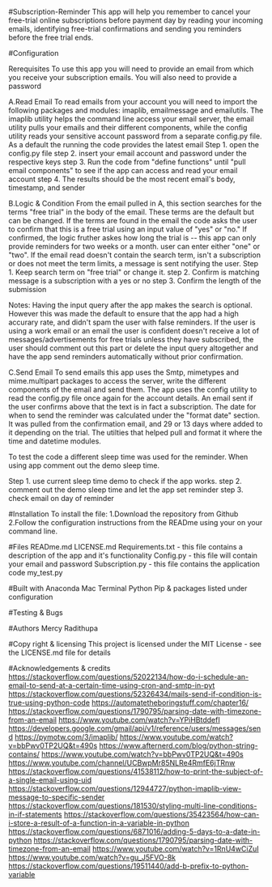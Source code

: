 #Subscription-Reminder
This app will help you remember to cancel your free-trial online subscriptions before payment day by reading your incoming emails, identifying free-trial confirmations and sending you reminders before the free trial ends.

#Configuration

Rerequisites
To use this app you will need to provide an email from which you receive your subscription emails.
You will also need to provide a password

A.Read Email
To read emails from your account you will need to import the following packages and modules: imaplib, emailmessage and emailutils. The imaplib utility helps the command line access your email server, the email utility pulls your emails and their different components, while the config utility reads your sensitive account password from a separate config.py file. As a default the running the code provides the latest email
    Step 1. open the config.py file
    step 2. insert your email account and password under the respective keys
    step 3. Run the code from "define functions" until "pull email components" to see if the app can access and read your email account
    step 4. The results should be the most recent email's body, timestamp, and sender


B.Logic & Condition
From the email pulled in A, this section searches for the terms "free trial" in the body of the email. These terms are the default but can be changed. If the terms are found in the email the code asks the user to confirm that this is a free trial using an input value of "yes" or "no." If confirmed, the logic fruther askes how long the trial is -- this app can only provide reminders for two weeks or a month. user can enter either "one" or "two". If the email read doesn't contain the search term, isn't a subscription or does not meet the term limits, a message is sent notifying the user.
    Step 1. Keep search term on "free trial" or change it.
    step 2. Confirm is matching message is a subscription with a yes or no
    step 3. Confirm the length of the submission

Notes: Having the input query after the app makes the search is optional. However this was made the default to ensure that the app had a high accurary rate, and didn't spam the user with false reminders. If the user is using a work email or an email the user is confident doesn't receive a lot of messages/advertisements for free trials unless they have subscribed, the user should comment out this part or delete the input query altogether and have the app send reminders automatically without prior confirmation.

C.Send Email
To send emails this app uses the Smtp, mimetypes and mime.multipart packages to access the server, write the different components of the email and send them. The app uses the config utility to read the config.py file once again for the account details. An email sent if the user confirms above that the text is in fact a subscription. The date for when to send the reminder was calculated under the "format date" section. It was pulled from the confirmation email, and 29 or 13 days where added to it depending on the trial. The utilties that helped pull and format it where the time and datetime modules. 

To test the code a different sleep time was used for the reminder. When using app comment out the demo sleep time.

  Step 1. use current sleep time demo to check if the app works.
  step 2. comment out the demo sleep time and let the app set reminder
  step 3. check email on day of reminder

#Installation
To install the file:
  1.Download the repository from Github
  2.Follow the configuration instructions from the READme using your on your command line.

#Files
  READme.md
  LICENSE.md
  Requirements.txt - this file contains a description of the app and it's functionality
  Config.py - this file will contain your email and password
  Subscription.py - this file contains the application code
  my_test.py

#Built with
Anaconda
Mac Terminal
Python
Pip
& packages listed under configuration

#Testing & Bugs


#Authors
Mercy Radithupa 

#Copy right & licensing
This project is licensed under the MIT License - see the LICENSE.md file for details





#Acknowledgements & credits
https://stackoverflow.com/questions/52022134/how-do-i-schedule-an-email-to-send-at-a-certain-time-using-cron-and-smtp-in-pyt
https://stackoverflow.com/questions/52326434/mails-send-if-condition-is-true-using-python-code
https://automatetheboringstuff.com/chapter16/
https://stackoverflow.com/questions/1790795/parsing-date-with-timezone-from-an-email
https://www.youtube.com/watch?v=YPiHBtddefI
https://developers.google.com/gmail/api/v1/reference/users/messages/send
https://pymotw.com/3/imaplib/
https://www.youtube.com/watch?v=bbPwv0TP2UQ&t=490s
https://www.afternerd.com/blog/python-string-contains/
https://www.youtube.com/watch?v=bbPwv0TP2UQ&t=490s
https://www.youtube.com/channel/UCBwpMr85NLRe4RmfE6jTRnw
https://stackoverflow.com/questions/41538112/how-to-print-the-subject-of-a-single-email-using-uid
https://stackoverflow.com/questions/12944727/python-imaplib-view-message-to-specific-sender 
https://stackoverflow.com/questions/181530/styling-multi-line-conditions-in-if-statements
https://stackoverflow.com/questions/35423564/how-can-i-store-a-result-of-a-function-in-a-variable-in-python 
https://stackoverflow.com/questions/6871016/adding-5-days-to-a-date-in-python
https://stackoverflow.com/questions/1790795/parsing-date-with-timezone-from-an-email
https://www.youtube.com/watch?v=1RnU4wCiZuI
https://www.youtube.com/watch?v=gu_J5FVO-8k
https://stackoverflow.com/questions/19511440/add-b-prefix-to-python-variable 